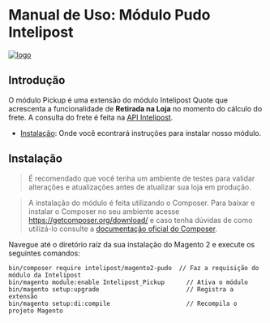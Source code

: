 # Manual de Uso: Módulo Pudo Intelipost

[![logo](https://image.prntscr.com/image/E8AfiBL7RQKKVychm7Aubw.png)](http://www.intelipost.com.br)

## Introdução

O módulo Pickup é uma extensão do módulo Intelipost Quote que acrescenta a funcionalidade de **Retirada na Loja** no momento do cálculo do frete.
A consulta do frete é feita na [API Intelipost](https://docs.intelipost.com.br/v1/cotacao/criar-cotacao-por-produto).

  - [Instalação](#instalação): Onde você econtrará instruções para instalar nosso módulo.

## Instalação
> É recomendado que você tenha um ambiente de testes para validar alterações e atualizações antes de atualizar sua loja em produção.

> A instalação do módulo é feita utilizando o Composer. Para baixar e instalar o Composer no seu ambiente acesse https://getcomposer.org/download/ e caso tenha dúvidas de como utilizá-lo consulte a [documentação oficial do Composer](https://getcomposer.org/doc/).

Navegue até o diretório raíz da sua instalação do Magento 2 e execute os seguintes comandos:


```
bin/composer require intelipost/magento2-pudo  // Faz a requisição do módulo da Intelipost
bin/magento module:enable Intelipost_Pickup      // Ativa o módulo
bin/magento setup:upgrade                        // Registra a extensão
bin/magento setup:di:compile                     // Recompila o projeto Magento
```
